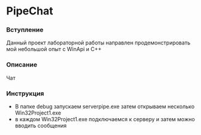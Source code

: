# PipeChat
### Вступление
Данный проект лабораторной работы направлен продемонстрировать мой небольшой опыт с WinApi и C++
### Описание
Чат
### Инструкция
- В папке debug запускаем serverpipe.exe затем открываем несколько Win32Project1.exe 
- в каждом Win32Project1.exe подключаемся к серверу и затем можно вводить сообщения
